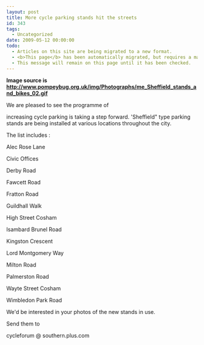 ```yaml
---
layout: post
title: More cycle parking stands hit the streets
id: 343
tags:
  - Uncategorized
date: 2009-05-12 00:00:00
todo:
  - Articles on this site are being migrated to a new format.
  - <b>This page</b> has been automatically migrated, but requires a manual check-&amp;-tune to ensure the format and links all work as expected.
  - This message will remain on this page until it has been checked.
---
```


**Image source is http://www.pompeybug.org.uk/img/Photographs/me_Sheffield_stands_and_bikes_02.gif**

We are pleased to see the programme of

increasing cycle parking is taking a step forward. 'Sheffield" type parking stands are being installed at various locations throughout the city.

 The list includes :

Alec Rose Lane

Civic Offices

Derby Road

Fawcett Road

Fratton Road

Guildhall Walk

High Street Cosham

Isambard Brunel Road

Kingston Crescent

Lord Montgomery Way

Milton Road

Palmerston Road

Wayte Street Cosham

Wimbledon Park Road

We'd be interested in your photos of the new stands in use.

 Send them to 

cycleforum @ southern.plus.com